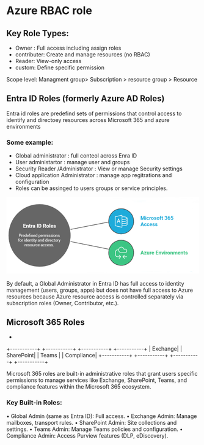 # Azure RBAC role 

## Key Role Types:
 - Owner : Full access including assign roles
 - contributer: Create and manage resources (no RBAC)
 - Reader: View-only access
 - custom: Define specific permission

   
Scope level: Managment group> Subscription > resource group > Resource


## Entra ID Roles (formerly Azure AD Roles)
Entra id roles are predefind sets of permissions that control access to identify and directoey resources across Microsoft 365 and azure environments

### Some example:

-	Global administrator : full conteol across Enra ID 
-	User administartor : manage user and groups
-	Security Reader /Administrator : View or manage Security settings 
-	Cloud application Administrator : manage app regitrations and configuration
-	Roles can be assinged to users groups  or service principles.

![Description](https://raw.githubusercontent.com/shyjustack/Azure/main/media/01.png)


By default, a Global Administrator in Entra ID has full access to identity management (users, groups, apps) but does not have full access to Azure resources because Azure resource access is controlled separately via subscription roles (Owner, Contributor, etc.).

## Microsoft 365 Roles
- 
+-----------+    +-----------+    +-----------+    +-----------+
| Exchange|    | SharePoint|    |   Teams   |    | Compliance|
+-----------+    +-----------+    +-----------+    +-----------+

Microsoft 365 roles are built-in administrative roles that grant users specific permissions
to manage services like Exchange, SharePoint, Teams, and compliance features within the
Microsoft 365 ecosystem.
### Key Built-in Roles:
• Global Admin (same as Entra ID): Full access.
• Exchange Admin: Manage mailboxes, transport rules.
• SharePoint Admin: Site collections and settings.
• Teams Admin: Manage Teams policies and configuration.
• Compliance Admin: Access Purview features (DLP, eDiscovery).

